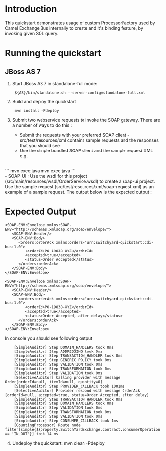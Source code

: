 Introduction
============
This quickstart demonstrates usage of custom ProcessorFactory used by Camel Exchange Bus internally to create and it's binding feature, by invoking given SQL query.

Running the quickstart
======================

JBoss AS 7
----------
1. Start JBoss AS 7 in standalone-full mode:

        ${AS}/bin/standalone.sh --server-config=standalone-full.xml

2. Build and deploy the quickstart

        mvn install -Pdeploy

3. Submit two webservice requests to invoke the SOAP gateway.  There are a number of ways to do this :
    - Submit the requests with your preferred SOAP client - src/test/resources/xml contains 
      sample requests and the responses that you should see
    - Use the simple bundled SOAP client and the sample request XML e.g.
<br/>
```
            mvn exec:java
            mvn exec:java
```
<br/>
    - SOAP-UI : Use the wsdl for this project (src/main/resources/wsdl/OrderService.wsdl) to 
      create a soap-ui project. Use the sample request (src/test/resources/xml/soap-request.xml) 
      as an example of a sample request. The output below is the expected output : 

Expected Output
===============
```
<SOAP-ENV:Envelope xmlns:SOAP-ENV="http://schemas.xmlsoap.org/soap/envelope/">
   <SOAP-ENV:Header/>
   <SOAP-ENV:Body>
      <orders:orderAck xmlns:orders="urn:switchyard-quickstart:cdi-bus:1.0">
         <orderId>PO-19838-XYZ</orderId>
         <accepted>true</accepted>
         <status>Order Accepted</status>
      </orders:orderAck>
   </SOAP-ENV:Body>
</SOAP-ENV:Envelope>

<SOAP-ENV:Envelope xmlns:SOAP-ENV="http://schemas.xmlsoap.org/soap/envelope/">
   <SOAP-ENV:Header/>
   <SOAP-ENV:Body>
      <orders:orderAck xmlns:orders="urn:switchyard-quickstart:cdi-bus:1.0">
         <orderId>PO-19838-XYZ</orderId>
         <accepted>true</accepted>
         <status>Order Accepted, after delay</status>
      </orders:orderAck>
   </SOAP-ENV:Body>
</SOAP-ENV:Envelope>
```

In console you should see following output  
```
    [SimpleAuditor] Step DOMAIN_HANDLERS took 0ms  
    [SimpleAuditor] Step ADDRESSING took 0ms  
    [SimpleAuditor] Step TRANSACTION_HANDLER took 0ms  
    [SimpleAuditor] Step GENERIC_POLICY took 0ms  
    [SimpleAuditor] Step VALIDATION took 0ms  
    [SimpleAuditor] Step TRANSFORMATION took 0ms  
    [SimpleAuditor] Step VALIDATION took 0ms  
    [SelectiveAuditor] Calling provider with message Order[orderId=null, itemId=null, quantity=0]  
    [SimpleAuditor] Step PROVIDER_CALLBACK took 1001ms  
    [SelectiveAuditor] Provider respond with message OrderAck [orderId=null, accepted=true, status=Order Accepted, after delay]  
    [SimpleAuditor] Step TRANSACTION_HANDLER took 0ms  
    [SimpleAuditor] Step DOMAIN_HANDLERS took 0ms  
    [SimpleAuditor] Step VALIDATION took 0ms  
    [SimpleAuditor] Step TRANSFORMATION took 0ms  
    [SimpleAuditor] Step VALIDATION took 0ms  
    [SimpleAuditor] Step CONSUMER_CALLBACK took 1ms  
    [CountingProcessor] Route node filter[simple{${property.SwitchYardExchange.contract.consumerOperation.exchangePattern} == 'IN_OUT'}] took 14 ms
```

4. Undeploy the quickstart:
        mvn clean -Pdeploy

